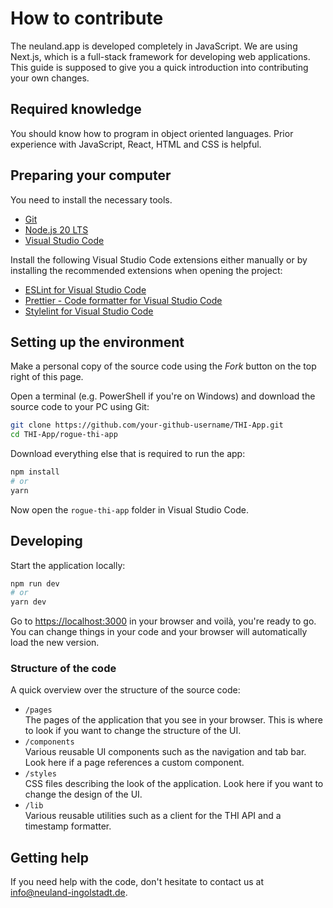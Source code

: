 # How to contribute

The neuland.app is developed completely in JavaScript. We are using Next.js, which is a full-stack framework for developing web applications. This guide is supposed to give you a quick introduction into contributing your own changes.

## Required knowledge

You should know how to program in object oriented languages. Prior experience with JavaScript, React, HTML and CSS is helpful.

## Preparing your computer

You need to install the necessary tools.

- [Git](https://git-scm.com/downloads)
- [Node.js 20 LTS](https://nodejs.org/en/)
- [Visual Studio Code](https://code.visualstudio.com/)

Install the following Visual Studio Code extensions either manually or by installing the recommended extensions when opening the project:

- [ESLint for Visual Studio Code](https://marketplace.visualstudio.com/items?itemName=dbaeumer.vscode-eslint)
- [Prettier - Code formatter for Visual Studio Code](https://marketplace.visualstudio.com/items?itemName=esbenp.prettier-vscode)
- [Stylelint for Visual Studio Code](https://marketplace.visualstudio.com/items?itemName=stylelint.vscode-stylelint)

## Setting up the environment

Make a personal copy of the source code using the _Fork_ button on the top right of this page.

Open a terminal (e.g. PowerShell if you're on Windows) and download the source code to your PC using Git:

```bash
git clone https://github.com/your-github-username/THI-App.git
cd THI-App/rogue-thi-app
```

Download everything else that is required to run the app:

```bash
npm install
# or
yarn
```

Now open the `rogue-thi-app` folder in Visual Studio Code.

## Developing

Start the application locally:

```bash
npm run dev
# or
yarn dev
```

Go to [https://localhost:3000](https://localhost:3000) in your browser and voilà, you're ready to go. You can change things in your code and your browser will automatically load the new version.

### Structure of the code

A quick overview over the structure of the source code:

- `/pages`  
  The pages of the application that you see in your browser. This is where to look if you want to change the structure of the UI.
- `/components`  
  Various reusable UI components such as the navigation and tab bar. Look here if a page references a custom component.
- `/styles`  
  CSS files describing the look of the application. Look here if you want to change the design of the UI.
- `/lib`  
  Various reusable utilities such as a client for the THI API and a timestamp formatter.

## Getting help

If you need help with the code, don't hesitate to contact us at [info@neuland-ingolstadt.de](mailto:info@neuland-ingolstadt.de).
